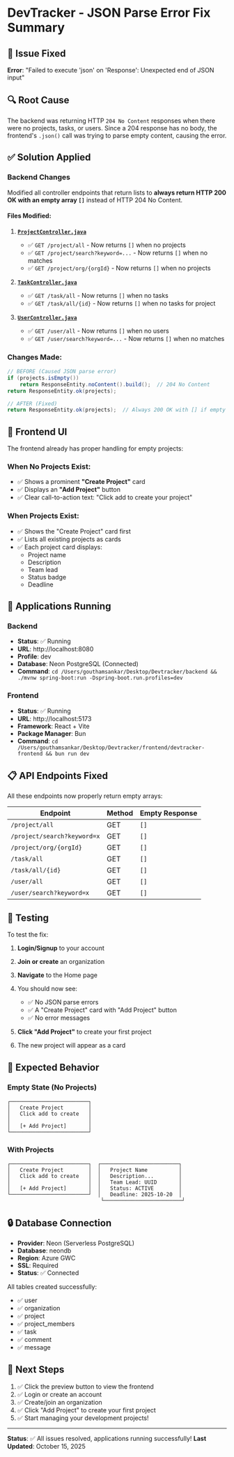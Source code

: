 # DevTracker - JSON Parse Error Fix Summary

## 🐛 Issue Fixed
**Error**: "Failed to execute 'json' on 'Response': Unexpected end of JSON input"

## 🔍 Root Cause
The backend was returning HTTP `204 No Content` responses when there were no projects, tasks, or users. Since a 204 response has no body, the frontend's `.json()` call was trying to parse empty content, causing the error.

## ✅ Solution Applied

### Backend Changes
Modified all controller endpoints that return lists to **always return HTTP 200 OK with an empty array `[]`** instead of HTTP 204 No Content.

#### Files Modified:

1. **[`ProjectController.java`](/Users/gouthamsankar/Desktop/Devtracker/backend/src/main/java/com/devtracker/DevTracker/controller/ProjectController.java)**
   - ✅ `GET /project/all` - Now returns `[]` when no projects
   - ✅ `GET /project/search?keyword=...` - Now returns `[]` when no matches
   - ✅ `GET /project/org/{orgId}` - Now returns `[]` when no projects

2. **[`TaskController.java`](/Users/gouthamsankar/Desktop/Devtracker/backend/src/main/java/com/devtracker/DevTracker/controller/TaskController.java)**
   - ✅ `GET /task/all` - Now returns `[]` when no tasks
   - ✅ `GET /task/all/{id}` - Now returns `[]` when no tasks for project

3. **[`UserController.java`](/Users/gouthamsankar/Desktop/Devtracker/backend/src/main/java/com/devtracker/DevTracker/controller/UserController.java)**
   - ✅ `GET /user/all` - Now returns `[]` when no users
   - ✅ `GET /user/search?keyword=...` - Now returns `[]` when no matches

### Changes Made:
```java
// BEFORE (Caused JSON parse error)
if (projects.isEmpty())
    return ResponseEntity.noContent().build();  // 204 No Content
return ResponseEntity.ok(projects);

// AFTER (Fixed)
return ResponseEntity.ok(projects);  // Always 200 OK with [] if empty
```

## 🎨 Frontend UI

The frontend already has proper handling for empty projects:

### When No Projects Exist:
- ✅ Shows a prominent **"Create Project"** card
- ✅ Displays an **"Add Project"** button
- ✅ Clear call-to-action text: "Click add to create your project"

### When Projects Exist:
- ✅ Shows the "Create Project" card first
- ✅ Lists all existing projects as cards
- ✅ Each project card displays:
  - Project name
  - Description
  - Team lead
  - Status badge
  - Deadline

## 🚀 Applications Running

### Backend
- **Status**: ✅ Running
- **URL**: http://localhost:8080
- **Profile**: dev
- **Database**: Neon PostgreSQL (Connected)
- **Command**: `cd /Users/gouthamsankar/Desktop/Devtracker/backend && ./mvnw spring-boot:run -Dspring-boot.run.profiles=dev`

### Frontend
- **Status**: ✅ Running
- **URL**: http://localhost:5173
- **Framework**: React + Vite
- **Package Manager**: Bun
- **Command**: `cd /Users/gouthamsankar/Desktop/Devtracker/frontend/devtracker-frontend && bun run dev`

## 📋 API Endpoints Fixed

All these endpoints now properly return empty arrays:

| Endpoint | Method | Empty Response |
|----------|--------|----------------|
| `/project/all` | GET | `[]` |
| `/project/search?keyword=x` | GET | `[]` |
| `/project/org/{orgId}` | GET | `[]` |
| `/task/all` | GET | `[]` |
| `/task/all/{id}` | GET | `[]` |
| `/user/all` | GET | `[]` |
| `/user/search?keyword=x` | GET | `[]` |

## 🧪 Testing

To test the fix:

1. **Login/Signup** to your account
2. **Join or create** an organization
3. **Navigate** to the Home page
4. You should now see:
   - ✅ No JSON parse errors
   - ✅ A "Create Project" card with "Add Project" button
   - ✅ No error messages

5. **Click "Add Project"** to create your first project
6. The new project will appear as a card

## 🎯 Expected Behavior

### Empty State (No Projects)
```
┌─────────────────────────┐
│   Create Project        │
│   Click add to create   │
│                         │
│   [+ Add Project]       │
└─────────────────────────┘
```

### With Projects
```
┌─────────────────────────┐  ┌─────────────────────────┐
│   Create Project        │  │   Project Name          │
│   Click add to create   │  │   Description...        │
│                         │  │   Team Lead: UUID       │
│   [+ Add Project]       │  │   Status: ACTIVE        │
└─────────────────────────┘  │   Deadline: 2025-10-20  │
                              └─────────────────────────┘
```

## 🔒 Database Connection

- **Provider**: Neon (Serverless PostgreSQL)
- **Database**: neondb
- **Region**: Azure GWC
- **SSL**: Required
- **Status**: ✅ Connected

All tables created successfully:
- ✅ user
- ✅ organization
- ✅ project
- ✅ project_members
- ✅ task
- ✅ comment
- ✅ message

## 📝 Next Steps

1. ✅ Click the preview button to view the frontend
2. ✅ Login or create an account
3. ✅ Create/join an organization
4. ✅ Click "Add Project" to create your first project
5. ✅ Start managing your development projects!

---
**Status**: ✅ All issues resolved, applications running successfully!
**Last Updated**: October 15, 2025
